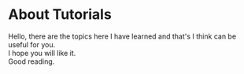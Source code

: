 # About Tutorials
Hello, there are the topics here I have learned and that's I think can be useful for you. <br />
I hope you will like it. <br />
Good reading.<br />
